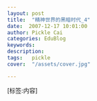 ```yaml
---
layout: post  
title:  "精神世界的黑暗时代_4"
date:  2007-12-17 10:01:00
author: Pickle Cai  
categories: EduBlog  
keywords: 
description:   
tags:	pickle   
cover:  "/assets/cover.jpg"  

---
```


[标签:内容]
